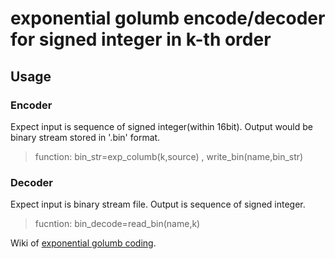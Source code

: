 # exponential golumb encode/decoder for signed integer in k-th order

## Usage
### Encoder
Expect input is sequence of signed integer(within 16bit). Output would be binary stream stored in '.bin' format.
> function: bin_str=exp_columb(k,source) , write_bin(name,bin_str)

### Decoder
Expect input is binary stream file. Output is sequence of signed integer.
> fucntion: bin_decode=read_bin(name,k)




Wiki of [exponential golumb coding](https://en.wikipedia.org/wiki/Exponential-Golomb_coding#Extension_to_negative_numbers).
